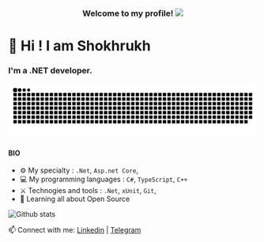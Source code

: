 
<h3 align="center">
  Welcome to my profile!
    <img src="https://media.giphy.com/media/hvRJCLFzcasrR4ia7z/giphy.gif" width="28">
</h3>

# 👋 Hi ! I am Shokhrukh 

### I'm a .NET developer.
![snake gif](https://github.com/MuhammadKasimov/MuhammadKasimov/blob/output/github-contribution-grid-snake.svg)

#### BIO


- ⚙️ My specialty : `.Net`, `Asp.net Core`, 
- 💻 My programming languages : `C#`, `TypeScript`, `C++`
- ⚔️ Technogies and tools : `.Net`, `xUnit`, `Git`,
- 🌱 Learning all about Open Source


 ![Github stats](https://github-readme-stats.vercel.app/api?username=ShohruhUzDev&show_icons=true&theme=dark)

📫 Connect with me: [Linkedin](https://www.linkedin.com/in/shohruhuzdev/) | [Telegram](https://t.me/ShohruhUzDev)
